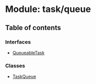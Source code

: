 # Module: task/queue

## Table of contents

### Interfaces

- [QueueableTask](../interfaces/task_queue.QueueableTask.md)

### Classes

- [TaskQueue](../classes/task_queue.TaskQueue.md)
